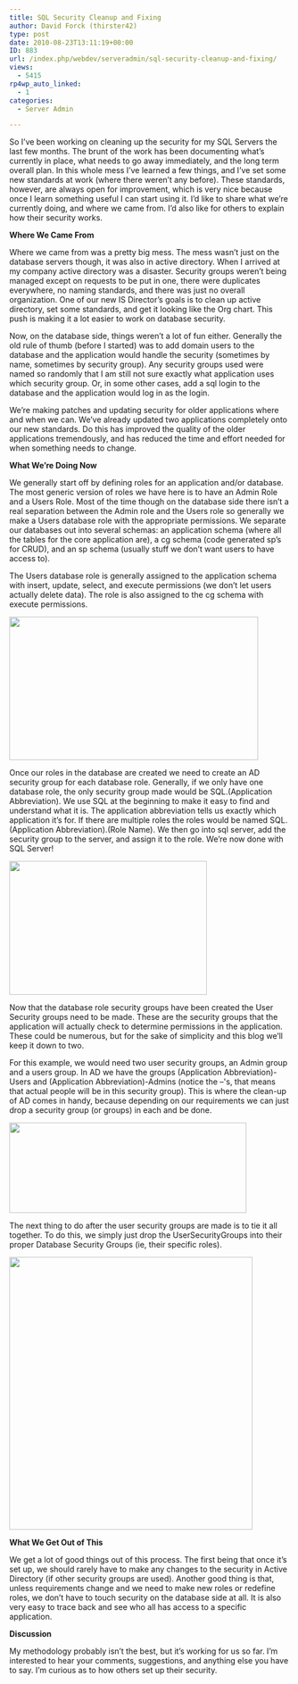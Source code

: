 ```yaml
---
title: SQL Security Cleanup and Fixing
author: David Forck (thirster42)
type: post
date: 2010-08-23T13:11:19+00:00
ID: 883
url: /index.php/webdev/serveradmin/sql-security-cleanup-and-fixing/
views:
  - 5415
rp4wp_auto_linked:
  - 1
categories:
  - Server Admin

---
```

So I’ve been working on cleaning up the security for my SQL Servers the last few months. The brunt of the work has been documenting what’s currently in place, what needs to go away immediately, and the long term overall plan. In this whole mess I’ve learned a few things, and I’ve set some new standards at work (where there weren’t any before). These standards, however, are always open for improvement, which is very nice because once I learn something useful I can start using it. I’d like to share what we’re currently doing, and where we came from. I’d also like for others to explain how their security works.

**Where We Came From**

Where we came from was a pretty big mess. The mess wasn’t just on the database servers though, it was also in active directory. When I arrived at my company active directory was a disaster. Security groups weren’t being managed except on requests to be put in one, there were duplicates everywhere, no naming standards, and there was just no overall organization. One of our new IS Director’s goals is to clean up active directory, set some standards, and get it looking like the Org chart. This push is making it a lot easier to work on database security.

Now, on the database side, things weren’t a lot of fun either. Generally the old rule of thumb (before I started) was to add domain users to the database and the application would handle the security (sometimes by name, sometimes by security group). Any security groups used were named so randomly that I am still not sure exactly what application uses which security group. Or, in some other cases, add a sql login to the database and the application would log in as the login.

We’re making patches and updating security for older applications where and when we can. We’ve already updated two applications completely onto our new standards. Do this has improved the quality of the older applications tremendously, and has reduced the time and effort needed for when something needs to change.

**What We’re Doing Now**

We generally start off by defining roles for an application and/or database. The most generic version of roles we have here is to have an Admin Role and a Users Role. Most of the time though on the database side there isn’t a real separation between the Admin role and the Users role so generally we make a Users database role with the appropriate permissions. We separate our databases out into several schemas: an application schema (where all the tables for the core application are), a cg schema (code generated sp’s for CRUD), and an sp schema (usually stuff we don’t want users to have access to).

The Users database role is generally assigned to the application schema with insert, update, select, and execute permissions (we don’t let users actually delete data). The role is also assigned to the cg schema with execute permissions.

<div class="image_block">
  <img src="/wp-content/uploads/users/thirster42/UsersRole.jpg" alt="" title="" width="446" height="257" />
</div>

Once our roles in the database are created we need to create an AD security group for each database role. Generally, if we only have one database role, the only security group made would be SQL.(Application Abbreviation). We use SQL at the beginning to make it easy to find and understand what it is. The application abbreviation tells us exactly which application it’s for. If there are multiple roles the roles would be named SQL.(Application Abbreviation).(Role Name). We then go into sql server, add the security group to the server, and assign it to the role. We’re now done with SQL Server!

<div class="image_block">
  <img src="/wp-content/uploads/users/thirster42/DatabaseSecurityGroups.jpg" alt="" title="" width="354" height="240" />
</div>

Now that the database role security groups have been created the User Security groups need to be made. These are the security groups that the application will actually check to determine permissions in the application. These could be numerous, but for the sake of simplicity and this blog we’ll keep it down to two.

For this example, we would need two user security groups, an Admin group and a users group. In AD we have the groups (Application Abbreviation)-Users and (Application Abbreviation)-Admins (notice the –'s, that means that actual people will be in this security group). This is where the clean-up of AD comes in handy, because depending on our requirements we can just drop a security group (or groups) in each and be done.

<div class="image_block">
  <img src="/wp-content/uploads/users/thirster42/UserSecurityGroups.jpg" alt="" title="" width="425" height="162" />
</div>

The next thing to do after the user security groups are made is to tie it all together. To do this, we simply just drop the UserSecurityGroups into their proper Database Security Groups (ie, their specific roles).

<div class="image_block">
  <img src="/wp-content/uploads/users/thirster42/OverallSecurity.jpg" alt="" title="" width="436" height="489" />
</div>

**What We Get Out of This**

We get a lot of good things out of this process. The first being that once it’s set up, we should rarely have to make any changes to the security in Active Directory (if other security groups are used). Another good thing is that, unless requirements change and we need to make new roles or redefine roles, we don’t have to touch security on the database side at all. It is also very easy to trace back and see who all has access to a specific application.

**Discussion**

My methodology probably isn’t the best, but it’s working for us so far. I’m interested to hear your comments, suggestions, and anything else you have to say. I’m curious as to how others set up their security.